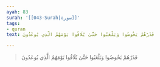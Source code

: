 ```yaml
---
ayah: 83
surah: '[[043-Surah|سورة]]'
tags:
- quran
text: فَذَرْهُمْ يَخُوضُوا وَيَلْعَبُوا حَتَّىٰ يُلَاقُوا يَوْمَهُمُ الَّذِي يُوعَدُونَ

---
```

> فَذَرْهُمْ يَخُوضُوا وَيَلْعَبُوا حَتَّىٰ يُلَاقُوا يَوْمَهُمُ الَّذِي يُوعَدُونَ
